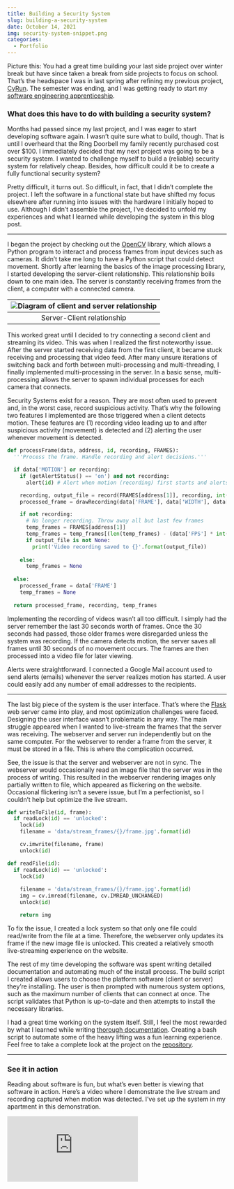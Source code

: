 ```yaml
---
title: Building a Security System
slug: building-a-security-system
date: October 14, 2021
img: security-system-snippet.png
categories:
  - Portfolio
---
```


Picture this: You had a great time building your last side project over winter break but have since taken a break from side projects to focus on school. That’s the headspace I was in last spring after refining my previous project, [CyRun](/post/cyrun). The semester was ending, and I was getting ready to start my [software engineering apprenticeship](https://www.sourceallies.com/2021/09/2021-apprentices-part-1).

<!--more-->

### What does this have to do with building a security system?

Months had passed since my last project, and I was eager to start developing software again. I wasn’t quite sure what to build, though. That is until I overheard that the Ring Doorbell my family recently purchased cost over $100. I immediately decided that my next project was going to be a security system. I wanted to challenge myself to build a (reliable) security system for relatively cheap. Besides, how difficult could it be to create a fully functional security system?

Pretty difficult, it turns out. So difficult, in fact, that I didn’t complete the project. I left the software in a functional state but have shifted my focus elsewhere after running into issues with the hardware I initially hoped to use. Although I didn’t assemble the project, I’ve decided to unfold my experiences and what I learned while developing the system in this blog post.

---

I began the project by checking out the [OpenCV](https://opencv.org/) library, which allows a Python program to interact and process frames from input devices such as cameras. It didn’t take me long to have a Python script that could detect movement. Shortly after learning the basics of the image processing library, I started developing the server-client relationship. This relationship boils down to one main idea. The server is constantly receiving frames from the client, a computer with a connected camera.

| ![Diagram of client and server relationship](/blog-images/security-system-diagram.png) |
| :--: |
| Server-Client relationship |

This worked great until I decided to try connecting a second client and streaming its video. This was when I realized the first noteworthy issue. After the server started receiving data from the first client, it became stuck receiving and processing that video feed. After many unsure iterations of switching back and forth between multi-processing and multi-threading, I finally implemented multi-processing in the server. In a basic sense, multi-processing allows the server to spawn individual processes for each camera that connects.

Security Systems exist for a reason. They are most often used to prevent and, in the worst case, record suspicious activity. That’s why the following two features I implemented are those triggered when a client detects motion. These features are (1) recording video leading up to and after suspicious activity (movement) is detected and (2) alerting the user whenever movement is detected.

```python
def processFrame(data, address, id, recording, FRAMES):
  '''Process the frame. Handle recording and alert decisions.'''

  if data['MOTION'] or recording:
    if (getAlertStatus() == 'on') and not recording:
      alert(id) # Alert when motion (recording) first starts and alerts are enabled

    recording, output_file = record(FRAMES[address[1]], recording, int(ENV('seconds')), id)
    processed_frame = drawRecording(data['FRAME'], data['WIDTH'], data['HEIGHT'])

    if not recording:
      # No longer recording. Throw away all but last few frames
      temp_frames = FRAMES[address[1]]
      temp_frames = temp_frames[(len(temp_frames) - (data['FPS'] * int(ENV('SECONDS')))):]
      if output_file is not None:
        print('Video recording saved to {}'.format(output_file))
    
    else:
      temp_frames = None
  
  else:
    processed_frame = data['FRAME']
    temp_frames = None
  
  return processed_frame, recording, temp_frames
```

Implementing the recording of videos wasn’t all too difficult. I simply had the server remember the last 30 seconds worth of frames. Once the 30 seconds had passed, those older frames were disregarded unless the system was recording. If the camera detects motion, the server saves all frames until 30 seconds of no movement occurs. The frames are then processed into a video file for later viewing.

Alerts were straightforward. I connected a Google Mail account used to send alerts (emails) whenever the server realizes motion has started. A user could easily add any number of email addresses to the recipients.

---

The last big piece of the system is the user interface. That’s where the [Flask](https://flask.palletsprojects.com) web server came into play, and most optimization challenges were faced. Designing the user interface wasn’t problematic in any way. The main struggle appeared when I wanted to live-stream the frames that the server was receiving. The webserver and server run independently but on the same computer. For the webserver to render a frame from the server, it must be stored in a file. This is where the complication occurred.

See, the issue is that the server and webserver are not in sync. The webserver would occasionally read an image file that the server was in the process of writing. This resulted in the webserver rendering images only partially written to file, which appeared as flickering on the website. Occasional flickering isn’t a severe issue, but I’m a perfectionist, so I couldn’t help but optimize the live stream.

```python
def writeToFile(id, frame):
  if readLock(id) == 'unlocked':
    lock(id)
    filename = 'data/stream_frames/{}/frame.jpg'.format(id)

    cv.imwrite(filename, frame)
    unlock(id)

def readFile(id):
  if readLock(id) == 'unlocked':
    lock(id)
    
    filename = 'data/stream_frames/{}/frame.jpg'.format(id)
    img = cv.imread(filename, cv.IMREAD_UNCHANGED)
    unlock(id)

    return img
```

To fix the issue, I created a lock system so that only one file could read/write from the file at a time. Therefore, the webserver only updates its frame if the new image file is unlocked. This created a relatively smooth live-streaming experience on the website.

The rest of my time developing the software was spent writing detailed documentation and automating much of the install process. The build script I created allows users to choose the platform software (client or server) they’re installing. The user is then prompted with numerous system options, such as the maximum number of clients that can connect at once. The script validates that Python is up-to-date and then attempts to install the necessary libraries.

I had a great time working on the system itself. Still, I feel the most rewarded by what I learned while writing [thorough documentation](https://github.com/ChristianLisle/Security-System#security-system). Creating a bash script to automate some of the heavy lifting was a fun learning experience. Feel free to take a complete look at the project on the [repository](https://github.com/ChristianLisle/Security-System).

---

### See it in action

Reading about software is fun, but what’s even better is viewing that software in action. Here’s a video where I demonstrate the live stream and recording captured when motion was detected. I’ve set up the system in my apartment in this demonstration.

<iframe src="https://www.youtube.com/embed/hgwknEyyTGQ" title="YouTube video player" frameborder="0" allow="accelerometer; autoplay; clipboard-write; encrypted-media; gyroscope; picture-in-picture" allowfullscreen class="youtube-embed"></iframe>